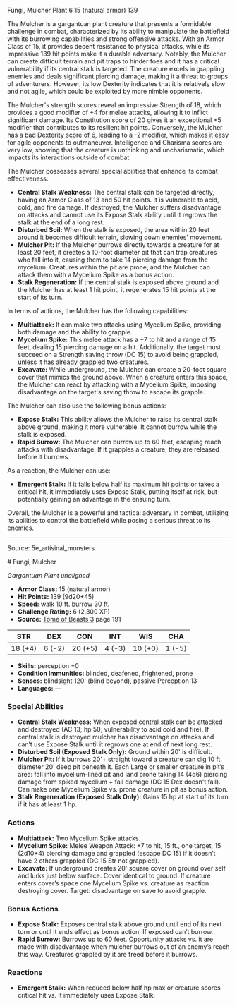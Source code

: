 <MonsterName/>Fungi, Mulcher</MonsterName>
<CreatureType/>Plant</CreatureType>
<CR/>6</CR>
<AC/>15 (natural armor)</AC>
<HP/>139</HP>
<summary>The Mulcher is a gargantuan plant creature that presents a formidable challenge in combat, characterized by its ability to manipulate the battlefield with its burrowing capabilities and strong offensive attacks. With an Armor Class of 15, it provides decent resistance to physical attacks, while its impressive 139 hit points make it a durable adversary. Notably, the Mulcher can create difficult terrain and pit traps to hinder foes and it has a critical vulnerability if its central stalk is targeted. The creature excels in grappling enemies and deals significant piercing damage, making it a threat to groups of adventurers. However, its low Dexterity indicates that it is relatively slow and not agile, which could be exploited by more nimble opponents.</summary>

<detail>

The Mulcher's strength scores reveal an impressive Strength of 18, which provides a good modifier of +4 for melee attacks, allowing it to inflict significant damage. Its Constitution score of 20 gives it an exceptional +5 modifier that contributes to its resilient hit points. Conversely, the Mulcher has a bad Dexterity score of 6, leading to a -2 modifier, which makes it easy for agile opponents to outmaneuver. Intelligence and Charisma scores are very low, showing that the creature is unthinking and uncharismatic, which impacts its interactions outside of combat.

The Mulcher possesses several special abilities that enhance its combat effectiveness:
- **Central Stalk Weakness:** The central stalk can be targeted directly, having an Armor Class of 13 and 50 hit points. It is vulnerable to acid, cold, and fire damage. If destroyed, the Mulcher suffers disadvantage on attacks and cannot use its Expose Stalk ability until it regrows the stalk at the end of a long rest.
- **Disturbed Soil:** When the stalk is exposed, the area within 20 feet around it becomes difficult terrain, slowing down enemies' movement.
- **Mulcher Pit:** If the Mulcher burrows directly towards a creature for at least 20 feet, it creates a 10-foot diameter pit that can trap creatures who fall into it, causing them to take 14 piercing damage from the mycelium. Creatures within the pit are prone, and the Mulcher can attack them with a Mycelium Spike as a bonus action.
- **Stalk Regeneration:** If the central stalk is exposed above ground and the Mulcher has at least 1 hit point, it regenerates 15 hit points at the start of its turn.

In terms of actions, the Mulcher has the following capabilities:
- **Multiattack:** It can make two attacks using Mycelium Spike, providing both damage and the ability to grapple.
- **Mycelium Spike:** This melee attack has a +7 to hit and a range of 15 feet, dealing 15 piercing damage on a hit. Additionally, the target must succeed on a Strength saving throw (DC 15) to avoid being grappled, unless it has already grappled two creatures.
- **Excavate:** While underground, the Mulcher can create a 20-foot square cover that mimics the ground above. When a creature enters this space, the Mulcher can react by attacking with a Mycelium Spike, imposing disadvantage on the target's saving throw to escape its grapple.

The Mulcher can also use the following bonus actions:
- **Expose Stalk:** This ability allows the Mulcher to raise its central stalk above ground, making it more vulnerable. It cannot burrow while the stalk is exposed.
- **Rapid Burrow:** The Mulcher can burrow up to 60 feet, escaping reach attacks with disadvantage. If it grapples a creature, they are released before it burrows.

As a reaction, the Mulcher can use:
- **Emergent Stalk:** If it falls below half its maximum hit points or takes a critical hit, it immediately uses Expose Stalk, putting itself at risk, but potentially gaining an advantage in the ensuing turn.

Overall, the Mulcher is a powerful and tactical adversary in combat, utilizing its abilities to control the battlefield while posing a serious threat to its enemies.</detail>



---

Source: 5e_artisinal_monsters

<statblock>
# Fungi, Mulcher

*Gargantuan* *Plant* *unaligned*

- **Armor Class:** 15 (natural armor)
- **Hit Points:** 139 (9d20+45)
- **Speed:** walk 10 ft. burrow 30 ft.
- **Challenge Rating:** 6 (2,300 XP)
- **Source:** [Tome of Beasts 3](https://koboldpress.com/kpstore/product/tome-of-beasts-3-for-5th-edition/) page 191

| STR | DEX | CON | INT | WIS | CHA |
| --- | --- | --- | --- | --- | --- |
| 18 (+4) | 6 (-2) | 20 (+5) | 4 (-3) | 10 (+0) | 1 (-5) |

- **Skills:** perception +0
- **Condition Immunities:** blinded, deafened, frightened, prone
- **Senses:** blindsight 120' (blind beyond), passive Perception 13
- **Languages:** —

### Special Abilities

- **Central Stalk Weakness:** When exposed central stalk can be attacked and destroyed (AC 13; hp 50; vulnerability to acid cold and fire). If central stalk is destroyed mulcher has disadvantage on attacks and can’t use Expose Stalk until it regrows one at end of next long rest.
- **Disturbed Soil (Exposed Stalk Only):** Ground within 20' is difficult.
- **Mulcher Pit:** If it burrows 20'+ straight toward a creature can dig 10 ft. diameter 20' deep pit beneath it. Each Large or smaller creature in pit’s area: fall into mycelium-lined pit and land prone taking 14 (4d6) piercing damage from spiked mycelium + fall damage (DC 15 Dex doesn't fall). Can make one Mycelium Spike vs. prone creature in pit as bonus action.
- **Stalk Regeneration (Exposed Stalk Only):** Gains 15 hp at start of its turn if it has at least 1 hp.

### Actions

- **Multiattack:** Two Mycelium Spike attacks.
- **Mycelium Spike:** Melee Weapon Attack: +7 to hit, 15 ft., one target, 15 (2d10+4) piercing damage and grappled (escape DC 15) if it doesn’t have 2 others grappled (DC 15 Str not grappled).
- **Excavate:** If underground creates 20' square cover on ground over self and lurks just below surface. Cover identical to ground. If creature enters cover’s space one Mycelium Spike vs. creature as reaction destroying cover. Target: disadvantage on save to avoid grapple.

### Bonus Actions

- **Expose Stalk:** Exposes central stalk above ground until end of its next turn or until it ends effect as bonus action. If exposed can’t burrow.
- **Rapid Burrow:** Burrows up to 60 feet. Opportunity attacks vs. it are made with disadvantage when mulcher burrows out of an enemy’s reach this way. Creatures grappled by it are freed before it burrows.

### Reactions

- **Emergent Stalk:** When reduced below half hp max or creature scores critical hit vs. it immediately uses Expose Stalk.


</statblock>


